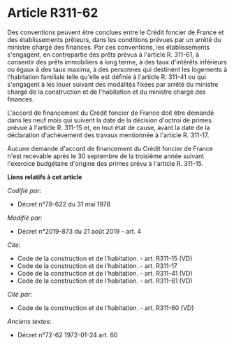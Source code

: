 # Article R311-62

Des conventions peuvent être conclues entre le Crédit foncier de France et des établissements prêteurs, dans les conditions
prévues par un arrêté du ministre chargé des finances. Par ces conventions, les établissements s'engagent, en contrepartie
des prêts prévus à l'article R. 311-61, à consentir des prêts immobiliers à long terme, à des taux d'intérêts inférieurs ou
égaux à des taux maxima, à des personnes qui destinent les logements à l'habitation familiale telle qu'elle est définie à
l'article R. 311-41 ou qui s'engagent à les louer suivant des modalités fixées par arrêté du ministre chargé de la
construction et de l'habitation et du ministre chargé des finances. 

L'accord de financement du Crédit foncier de France doit être demandé dans les neuf mois qui suivent la date de la décision
d'octroi de primes prévue à l'article R. 311-15 et, en tout état de cause, avant la date de la déclaration d'achèvement des
travaux mentionnée à l'article R. 311-17. 

Aucune demande d'accord de financement du Crédit foncier de France n'est recevable après le 30 septembre de la troisième
année suivant l'exercice budgétaire d'origine des primes prévu à l'article R. 311-15.

**Liens relatifs à cet article**

_Codifié par_:

  - Décret n°78-622 du 31 mai 1978

_Modifié par_:

  - Décret n°2019-873 du 21 août 2019 - art. 4

_Cite_:

  - Code de la construction et de l'habitation. - art. R311-15 (VD)
  - Code de la construction et de l'habitation. - art. R311-17
  - Code de la construction et de l'habitation. - art. R311-41 (VD)
  - Code de la construction et de l'habitation. - art. R311-61 (VD)

_Cité par_:

  - Code de la construction et de l'habitation. - art. R311-60 (VD)

_Anciens textes_:

  - Décret n°72-62 1972-01-24 art. 60

